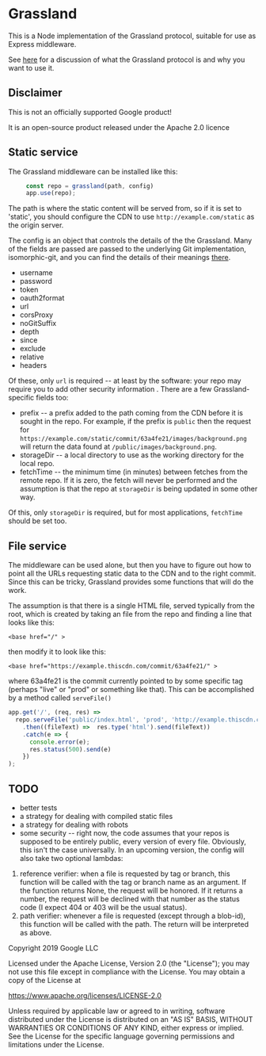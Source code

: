 # Grassland

This is a Node implementation of the Grassland protocol, suitable for
use as Express middleware.

See [here](./grassland.md) for a discussion of what the Grassland
protocol is and why you want to use it.

## Disclaimer

This is not an officially supported Google product!

It is an open-source product released under the Apache 2.0 licence

## Static service

The Grassland middleware can be installed like this:

``` javascript
     const repo = grassland(path, config)
     app.use(repo);
```

The path is where the static content will be served from, so if it is
set to 'static', you should configure the CDN to use
`http://example.com/static` as the origin server.

The config is an object that controls the details of the the
Grassland.  Many of the fields are passed are passed to the underlying
Git implementation, isomorphic-git, and you can find the details of
their meanings [there](https://isomorphic-git.org/docs/en/clone).
    
* username
* password
* token
* oauth2format
* url
* corsProxy
* noGitSuffix
* depth
* since
* exclude
* relative
* headers

Of these, only `url` is required -- at least by the software: your
repo may require you to add other security information .  There are a few Grassland-specific
fields too:

* prefix -- a prefix added to the path coming from the CDN before it
is sought in the repo.  For example, if the prefix is `public` then
the request for
`https://example.com/static/commit/63a4fe21/images/background.png` will
return the data found at `/public/images/background.png`. 
* storageDir -- a local directory to use as the working directory for
  the local repo.
* fetchTime -- the minimum time (in minutes) between fetches from the
  remote repo.  If it is zero, the fetch will never be performed and
  the assumption is that the repo at `storageDir` is being updated in
  some other way.

Of this, only `storageDir` is required, but for most applications,
`fetchTime` should be set too.

## File service

The middleware can be used alone, but then you have to figure out how
to point all the URLs requesting static data to the CDN and to the
right commit.  Since this can be tricky, Grassland provides some
functions that will do the work.

The assumption is that there is a single HTML file, served typically
from the root, which is created by taking an file from the repo and
finding a line that looks like this:

    <base href="/" >

then modify it to look like this:

    <base href="https://example.thiscdn.com/commit/63a4fe21/" >


where 63a4fe21 is the commit currently pointed to by some
specific tag (perhaps "live" or "prod" or something like that).  This
can be accomplished by a method called `serveFile()`

``` javascript
app.get('/', (req, res) =>
  repo.serveFile('public/index.html', 'prod', 'http://example.thiscdn.com/'),
    .then((fileText) =>  res.type('html').send(fileText))
    .catch(e => {
      console.error(e);
      res.status(500).send(e)
    })
);
```



## TODO


* better tests
* a strategy for dealing with compiled static files
* a strategy for dealing with robots
* some security -- right now, the code assumes that your repos is supposed
  to be entirely public, every version of every file.  Obviously, this
  isn't the case universally.  In an upcoming version, the config will also
  take two optional lambdas:
1. reference verifier: when a file is requested by tag or branch, this
   function will be called with the tag or branch name as an
   argument.  If the function returns None, the request will be
   honored.  If it returns a number, the request will be declined with
   that number as the status code (I expect 404 or 403 will be the
   usual status).
2. path verifier: whenever a file is requested (except through a
   blob-id), this function will be called with the path.  The return
   will be interpreted as above.


Copyright 2019 Google LLC

Licensed under the Apache License, Version 2.0 (the "License");
you may not use this file except in compliance with the License.
You may obtain a copy of the License at

   https://www.apache.org/licenses/LICENSE-2.0

Unless required by applicable law or agreed to in writing, software
distributed under the License is distributed on an "AS IS" BASIS,
WITHOUT WARRANTIES OR CONDITIONS OF ANY KIND, either express or implied.
See the License for the specific language governing permissions and
limitations under the License.
